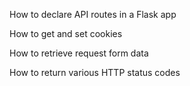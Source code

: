 How to declare API routes in a Flask app


How to get and set cookies


How to retrieve request form data


How to return various HTTP status codes
